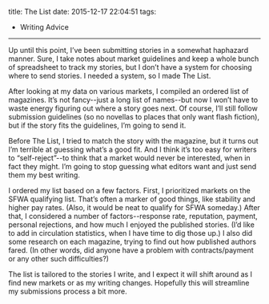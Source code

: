 title: The List
date: 2015-12-17 22:04:51
tags:
  - Writing Advice
---
Up until this point, I’ve been submitting stories in a somewhat haphazard manner. Sure, I take notes about market guidelines and keep a whole bunch of spreadsheet to track my stories, but I don’t have a system for choosing where to send stories. I needed a system, so I made The List.

After looking at my data on various markets, I compiled an ordered list of magazines. It’s not fancy--just a long list of names--but now I won’t have to waste energy figuring out where a story goes next. Of course, I’ll still follow submission guidelines (so no novellas to places that only want flash fiction), but if the story fits the guidelines, I’m going to send it.

Before The List, I tried to match the story with the magazine, but it turns out I’m terrible at guessing what’s a good fit. And I think it’s too easy for writers to “self-reject”--to think that a market would never be interested, when in fact they might. I’m going to stop guessing what editors want and just send them my best writing.

I ordered my list based on a few factors. First, I prioritized markets on the SFWA qualifying list. That’s often a marker of good things, like stability and higher pay rates. (Also, it would be neat to qualify for SFWA someday.) After that, I considered a number of factors--response rate, reputation, payment, personal rejections, and how much I enjoyed the published stories. (I’d like to add in circulation statistics, when I have time to dig those up.) I also did some research on each magazine, trying to find out how published authors fared. (In other words, did anyone have a problem with contracts/payment or any other such difficulties?)

The list is tailored to the stories I write, and I expect it will shift around as I find new markets or as my writing changes. Hopefully this will streamline my submissions process a bit more.

